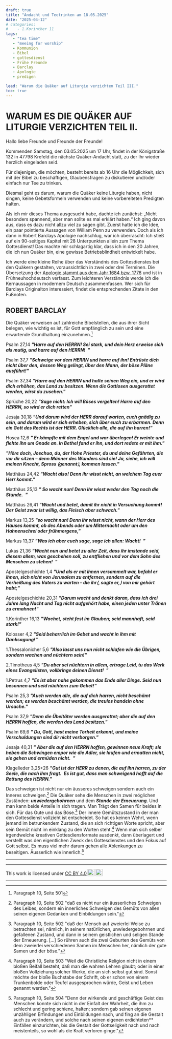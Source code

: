 ```yaml
---
draft: true
title: "Andacht und Teetrinken am 18.05.2025"
date: "2025-04-12"
# categories:
#    - 1.Korinther 11
tags:
   - "tea time"
   - "meeing for worship"
   - Kommunion
   - Bibel
   - gottesdienst
   - Frühe Freunde
   - Barclay
   - Apologie
   - predigen

lead: "Warum die Quäker auf Liturgie verzichten Teil III."
toc: true
---
```



WARUM ES DIE QUÄKER AUF LITURGIE VERZICHTEN TEIL II.
====================================================

Hallo liebe Freunde und Freunde der Freunde!

Kommenden Samstag, den 03.05.2025 um 17 Uhr, findet in der Königstraße 132 in 47798 Krefeld die nächste Quäker-Andacht statt, zu der Ihr wieder herzlich eingeladen seid.

Für diejenigen, die möchten, besteht bereits ab 16 Uhr die Möglichkeit, sich mit der Bibel zu beschäftigen, Glaubensfragen zu diskutieren und/oder einfach nur Tee zu trinken.

Diesmal geht es darum, warum die Quäker keine Liturgie haben, nicht singen, keine Gebetsformeln verwenden und keine vorbereiteten Predigten halten.

Als ich mir dieses Thema ausgesucht habe, dachte ich zunächst: „Nicht besonders spannend, aber man sollte es mal erklärt haben.“ Ich ging davon aus, dass es dazu nicht allzu viel zu sagen gibt. Zuerst hatte ich die Idee, ein paar pointierte Aussagen von William Penn zu verwenden. Doch als ich dann in Robert Barclays Apologie nachschlug, war ich überrascht: Ich stieß auf ein 90-seitiges Kapitel mit 28 Unterpunkten allein zum Thema Gottesdienst! Das machte mir schlagartig klar, dass ich in den 20 Jahren, die ich nun Quäker bin, eine gewisse Betriebsblindheit entwickelt habe.

Ich werde eine kleine Reihe über das Verständnis des Gottesdienstes bei den Quäkern gestalten, voraussichtlich in zwei oder drei Terminen. Die Übersetzung der [Apologie stammt aus dem Jahr 1684 bzw. 1776](https://apologie.the-independent-friend.de/) und ist in Frühneuhochdeutsch verfasst. Zum leichteren Verständnis werde ich die Kernaussagen in modernem Deutsch zusammenfassen. Wer sich für Barclays Originalton interessiert, findet die entsprechenden Zitate in den Fußnoten.


ROBERT BARCLAY
--------------


Die Quäker verweisen auf zahlreiche Bibelstellen, die aus ihrer Sicht belegen, wie wichtig es ist, für Gott empfänglich zu sein und eine erwartende Grundhaltung einzunehmen.[^foot-031]


Psalm 27,14 ***"Harre auf den HERRN! Sei stark, und dein Herz erweise sich als mutig, und harre auf den HERRN! "***

Psalm 37,7 ***"Schweige vor dem HERRN und harre auf ihn! Entrüste dich nicht über den, dessen Weg gelingt, über den Mann, der böse Pläne ausführt!"***


Psalm 37,34 ***"Harre auf den HERRN und halte seinen Weg ein, und er wird dich erhöhen, das Land zu besitzen. Wenn die Gottlosen ausgerottet werden, wirst du zusehen."***

Sprüche 20,22 ***"Sage nicht: Ich will Böses vergelten! Harre auf den HERRN, so wird er dich retten"***

Jesaja 30,18 ***"Und darum wird der HERR darauf warten, euch gnädig zu sein, und darum wird er sich erheben, sich über euch zu erbarmen. Denn ein Gott des Rechts ist der HERR. Glücklich alle, die auf ihn harren!"***

Hosea 12,6 ***" Er kämpfte mit dem Engel und war überlegen! Er weinte und flehte ihn um Gnade an. In Bethel fand er ihn, und dort redete er mit ihm."***

***"Höre doch, Joschua, du, der Hohe Priester, du und deine Gefährten, die vor dir sitzen – denn Männer des Wunders sind sie! Ja, siehe, ich will meinen Knecht, Spross ⟨genannt⟩, kommen lassen."***

Matthäus 24,42 ***"Wacht also! Denn ihr wisst nicht, an welchem Tag euer Herr kommt."***

Matthäus 25,13 ***" So wacht nun! Denn ihr wisst weder den Tag noch die Stunde. "***

Matthäus 26,41 ***"Wacht und betet, damit ihr nicht in Versuchung kommt! Der Geist zwar ist willig, das Fleisch aber schwach."***

Markus 13,35 ***"so wacht nun! Denn ihr wisst nicht, wann der Herr des Hauses kommt, ob des Abends oder um Mitternacht oder um den Hahnenschrei oder frühmorgens,"***

Markus 13,37 ***"Was ich aber euch sage, sage ich allen: Wacht! "***

Lukas 21,36 ***"Wacht nun und betet zu aller Zeit, dass ihr imstande seid, diesem allem, was geschehen soll, zu entfliehen und vor dem Sohn des Menschen zu stehen! "***

Apostelgeschichte 1,4 ***"Und als er mit ihnen versammelt war, befahl er ihnen, sich nicht von Jerusalem zu entfernen, sondern auf die Verheißung des Vaters zu warten – die ihr⟨, sagte er,⟩ von mir gehört habt;"***

Apostelgeschichte 20,31 ***"Darum wacht und denkt daran, dass ich drei Jahre lang Nacht und Tag nicht aufgehört habe, einen jeden unter Tränen zu ermahnen!"***

1.Korinther 16,13  ***"Wachet, steht fest im Glauben; seid mannhaft, seid stark!"***

Kolosser 4,2 ***"Seid beharrlich im Gebet und wacht in ihm mit Danksagung!"***

1.Thessalonicher 5,6 ***"Also lasst uns nun nicht schlafen wie die Übrigen, sondern wachen und nüchtern sein!"***

2.Timotheus 4,5 ***"Du aber sei nüchtern in allem, ertrage Leid, tu das Werk eines Evangelisten, vollbringe deinen Dienst! "***

1.Petrus 4,7 ***"Es ist aber nahe gekommen das Ende aller Dinge. Seid nun besonnen und seid nüchtern zum Gebet!"***

Psalm 25,3 ***"Auch werden alle, die auf dich harren, nicht beschämt werden; es werden beschämt werden, die treulos handeln ohne Ursache."***

Psalm 37,9 ***"Denn die Übeltäter werden ausgerottet; aber die auf den HERRN hoffen, die werden das Land besitzen."***

Psalm 69,6 ***" Du, Gott, hast meine Torheit erkannt, und meine Verschuldungen sind dir nicht verborgen."***

Jesaja 40,31 ***" Aber die auf den HERRN hoffen, gewinnen neue Kraft; sie heben die Schwingen empor wie die Adler, sie laufen und ermatten nicht, sie gehen und ermüden nicht. "***

Klagelieder 3,25+26 ***"Gut ist der HERR zu denen, die auf ihn harren, zu der Seele, die nach ihm fragt. Es ist gut, dass man schweigend hofft auf die Rettung des HERRN."***

Das schweigen ist nicht nur ein äusseres schweigen sondern auch ein Inneres schweigen.[^foot-027] Die Quäker sehe die Menschen in zwei möglichen Zuständen: ***unwiedergebohrnen*** und dem ***Stande der Erneuerung***. Und man kann beide Anteile in sich tragen. Man Trägt den Samen für beides in sich. Für das Gute und das Böse.[^foot-028] Der innere Gemütszustand in der man den Gottesdienst vollzieht ist entscheidet. So hat es keinen Wehrt, wenn jemand im betrunkendem Zustand, die an sich richtigen Worte spricht, aber sein Gemüt nicht im einklang zu den Worten steht.[^foot-029] Wenn man sich selber irgendwelche kreativen Gottesdiensformate ausdenkt, dann überlagert und verstellt was den eigentlichen Zweck des Gottesdienstes und den Fokus auf Gott selbst. Es muss viel mehr darum gehen alle Ablenkungen zu beseitigen. Äusserlich wie innerlich.[^foot-030]


---



[^foot-027]: Paragraph 10, Seite 502 "daß es nicht nur ein äusserliches Schweigen des
Leibes, sondern ein innerliches Schweigen des Gemüts
von allen seinen eigenen Gedanken und Einbildungen
sein."

[^foot-028]: Paragraph 10, Seite 502 "daß der Mensch auf zweierlei Weise zu betrachten
sei, nämlich, in seinem natürlichen, unwiedergebohrnen
und gefallenen Zustand, und dann in seinem
geistlichen und seligen Stande der Erneuerung.
[...] So rühren auch
die zwei Geburten des Gemüts von dem zweierlei
verschiedenen Samen im Menschen her,
nämlich der gute Samen und der böse."

[^foot-029]: Paragraph 10, Seite 503 "Weil die
Christliche Religion nicht in einem bloßen Beifall besteht,
daß man die wahren Lehren glaubt; oder in
einer bloßen Vollziehung solcher Werke, die an sich
selbst gut sind. Sonst möchte der bloße Buchstabe
der Schrift, ob er schon von einem Trunkenbolde oder
Teufel ausgesprochen würde, Geist und Leben genannt
werden."

[^foot-030]: Paragraph 10, Seite 504 "Denn der wirkende und geschäftige Geist
des Menschen konnte sich nicht in der Einfalt der Wahrheit,
die ihm zu schlecht und gering schiene, halten;
sondern gab seinen eigenen unzähligen Erfindungen und
Einbildungen nach, und fing an die Gestalt auch zu verändern,
und solche nach seinen eigenen erdichteten**
Einfällen einzurichten, bis die Gestalt der Gottseligkeit
nach und nach meistenteils, so wohl als die Kraft
verloren ginge."


[^foot-031]: Paragraph 10, Seite 501

---

<p xmlns:cc="http://creativecommons.org/ns#" >This work is licensed under <a href="https://creativecommons.org/licenses/by/4.0/?ref=chooser-v1" target="\_blank" rel="license noopener noreferrer" style="display:inline-block;">CC BY 4.0<img style="height:22px!important;margin-left:3px;vertical-align:text-bottom;" src="https://mirrors.creativecommons.org/presskit/icons/cc.svg?ref=chooser-v1" alt=""><img style="height:22px!important;margin-left:3px;vertical-align:text-bottom;" src="https://mirrors.creativecommons.org/presskit/icons/by.svg?ref=chooser-v1" alt=""></a></p>

---